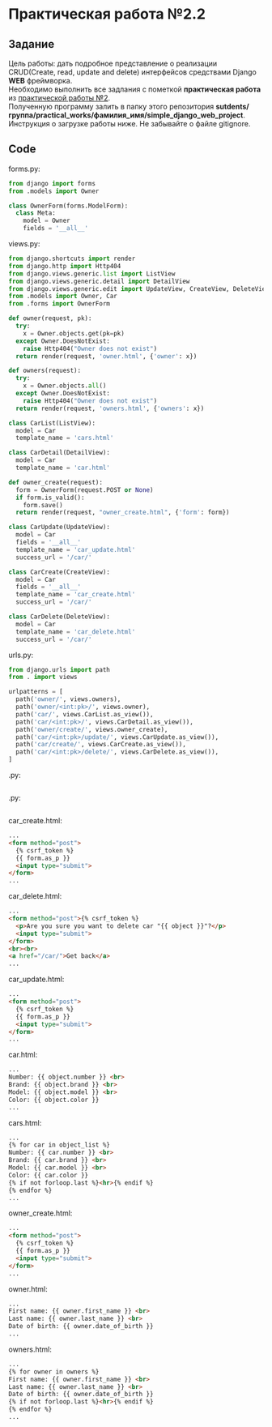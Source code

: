 # Практическая работа №2.2

## Задание

Цель работы: дать подробное представление о реализации CRUD(Create, read, update and delete) интерфейсов средствами Django **WEB** фреймворка.<br>
Необходимо выполнить все задлания с пометкой **практическая работа** из [практической работы №2](https://docs.google.com/document/d/1koLV9iGXJfL2yh88InKo4AVXxWqMIJOqmzT4XFYlWuU/edit?usp=sharing).<br>
Полученную программу залить в папку этого репозитория **sutdents/группа/practical_works/фамилия_имя/simple_django_web_project**. Инструкция о загрузке работы ниже. Не забывайте о файле gitignore.

## Code

forms.py:
```python
from django import forms
from .models import Owner

class OwnerForm(forms.ModelForm):
  class Meta:
    model = Owner
    fields = '__all__'
```

views.py:
```python
from django.shortcuts import render
from django.http import Http404
from django.views.generic.list import ListView
from django.views.generic.detail import DetailView
from django.views.generic.edit import UpdateView, CreateView, DeleteView
from .models import Owner, Car
from .forms import OwnerForm

def owner(request, pk):
  try:
    x = Owner.objects.get(pk=pk)
  except Owner.DoesNotExist:
    raise Http404("Owner does not exist")
  return render(request, 'owner.html', {'owner': x})

def owners(request):
  try:
    x = Owner.objects.all()
  except Owner.DoesNotExist:
    raise Http404("Owner does not exist")
  return render(request, 'owners.html', {'owners': x})

class CarList(ListView):
  model = Car
  template_name = 'cars.html'

class CarDetail(DetailView):
  model = Car
  template_name = 'car.html'

def owner_create(request):
  form = OwnerForm(request.POST or None)
  if form.is_valid():
    form.save()
  return render(request, "owner_create.html", {'form': form})

class CarUpdate(UpdateView):
  model = Car
  fields = '__all__'
  template_name = 'car_update.html'
  success_url = '/car/'

class CarCreate(CreateView):
  model = Car
  fields = '__all__'
  template_name = 'car_create.html'
  success_url = '/car/'

class CarDelete(DeleteView):
  model = Car
  template_name = 'car_delete.html'
  success_url = '/car/'
```

urls.py:
```python
from django.urls import path 
from . import views

urlpatterns = [
  path('owner/', views.owners),
  path('owner/<int:pk>/', views.owner),
  path('car/', views.CarList.as_view()),
  path('car/<int:pk>/', views.CarDetail.as_view()),
  path('owner/create/', views.owner_create),
  path('car/<int:pk>/update/', views.CarUpdate.as_view()),
  path('car/create/', views.CarCreate.as_view()),
  path('car/<int:pk>/delete/', views.CarDelete.as_view()),
]
```

.py:
```python
```

.py:
```python
```

car_create.html:
```html
...
<form method="post">
  {% csrf_token %}
  {{ form.as_p }}
  <input type="submit">
</form>
...
```

car_delete.html:
```html
...
<form method="post">{% csrf_token %}
  <p>Are you sure you want to delete car "{{ object }}"?</p>
  <input type="submit">
</form>
<br><br>
<a href="/car/">Get back</a>
...
```

car_update.html:
```html
...
<form method="post">
  {% csrf_token %}
  {{ form.as_p }}
  <input type="submit">
</form>
...
```

car.html:
```html
...
Number: {{ object.number }} <br>
Brand: {{ object.brand }} <br>
Model: {{ object.model }} <br>
Color: {{ object.color }}
...
```

cars.html:
```html
...
{% for car in object_list %}
Number: {{ car.number }} <br>
Brand: {{ car.brand }} <br>
Model: {{ car.model }} <br>
Color: {{ car.color }}
{% if not forloop.last %}<hr>{% endif %}
{% endfor %}
...
```

owner_create.html:
```html
...
<form method="post">
  {% csrf_token %}
  {{ form.as_p }}
  <input type="submit">
</form>
...
```

owner.html:
```html
...
First name: {{ owner.first_name }} <br>
Last name: {{ owner.last_name }} <br>
Date of birth: {{ owner.date_of_birth }}
...
```

owners.html:
```html
...
{% for owner in owners %}
First name: {{ owner.first_name }} <br>
Last name: {{ owner.last_name }} <br>
Date of birth: {{ owner.date_of_birth }}
{% if not forloop.last %}<hr>{% endif %}
{% endfor %}
...
```